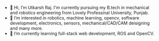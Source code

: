 - 👋 Hi, I’m Utkarsh Raj. I'm currently pursuing my B.tech in mechanical and robotics engineering from Lovely Professinal University, Punjab. 
- 👀 I’m interested in robotics, machine learning, opencv, software development, electronics, sensors, mechanical/CAD/CAM deisigning and many more.
- 🌱 I’m currently learning full-stack web development, ROS and OpenCV.

